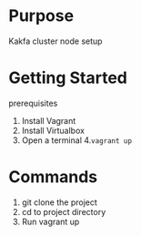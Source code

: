 # Purpose

Kakfa cluster node setup

# Getting Started

prerequisites

1. Install Vagrant
2. Install Virtualbox
3. Open a terminal
4.````vagrant up````


# Commands

1. git clone the project
2. cd to project directory
3. Run vagrant up




